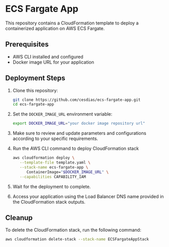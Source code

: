 # ECS Fargate App

This repository contains a CloudFormation template to deploy a containerized application on AWS ECS Fargate.

## Prerequisites
- AWS CLI installed and configured
- Docker image URL for your application

## Deployment Steps

1. Clone this repository:
   ```bash
   git clone https://github.com/cesdias/ecs-fargate-app.git
   cd ecs-fargate-app
   ```

2. Set the `DOCKER_IMAGE_URL` environment variable:
   ```bash
   export DOCKER_IMAGE_URL="your docker image repository url"
   ```

3. Make sure to review and update parameters and configurations according to your specific requirements.

4. Run the AWS CLI command to deploy CloudFormation stack

   ```bash
   aws cloudformation deploy \
      --template-file template.yaml \
      --stack-name ecs-fargate-app \
         ContainerImage="$DOCKER_IMAGE_URL" \
      --capabilities CAPABILITY_IAM
   ```

5. Wait for the deployment to complete.

6. Access your application using the Load Balancer DNS name provided in the CloudFormation stack outputs.

## Cleanup

To delete the CloudFormation stack, run the following command:

```bash
aws cloudformation delete-stack --stack-name ECSFargateAppStack
```
